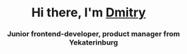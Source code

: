 <h1 align="center">Hi there, I'm <a href="https://t.me/d_m_i_t_r_i_y_0_1" target="_blank">Dmitry</a> 
<img src="https://github.com/blackcater/blackcater/raw/main/images/Hi.gif" width="16" height="16s"/></h1>
<h3 align="center">Junior frontend-developer, product manager from Yekaterinburg</h3>
